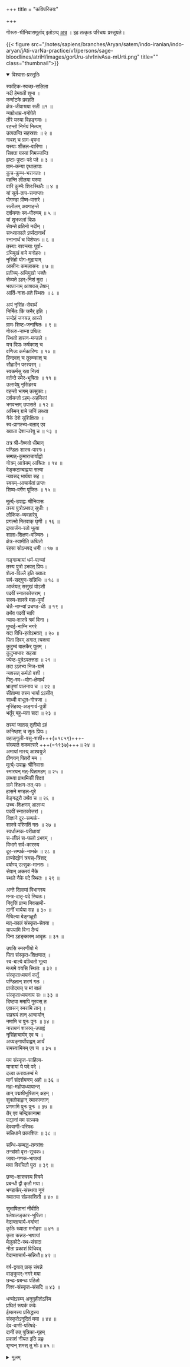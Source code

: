 +++
title = "कविपरिचयः"

+++

गॊरूरु-श्रीनिवासमूर्ताव् इतोऽप्य् [अत्र](/notes/sapiens/branches/Aryan/satem/indo-iranian/indo-aryan/jAti-varNa-practice/v1/persons/sage-bloodlines/atriH/) । इह तत्कृतः परिचयः प्रस्तूयते।  

{{< figure src="/notes/sapiens/branches/Aryan/satem/indo-iranian/indo-aryan/jAti-varNa-practice/v1/persons/sage-bloodlines/atriH/images/gorUru-shrInivAsa-mUrti.png" title="" class="thumbnail">}}


<details open><summary>विश्वास-प्रस्तुतिः</summary>

स्फटिक-स्वच्छ-सलिला  
नदी हेमवती शुभा ।  
कर्णाटके प्रवहति  
क्षेत्र-जीवाश्रया सती ॥१ ॥  
न्यग्रोधाम्र-वनोपेते  
तीरे यस्या विहङ्गमाः ।  
रटन्तो निर्भयं नित्यम्  
उत्पतन्ति सहस्रशः ॥ २ ॥  
गावश् च ग्राम-वृषभा  
यस्याः शीतल-वारिणा ।  
सिक्ता यस्यां निमज्जन्ति  
हृष्टाः पुष्टाः पदे पदे ॥ ३ ॥  
ग्राम-कन्या वृथालापाः  
कुच-कुम्भ-भरानताः ।  
वहन्ति लीलया यस्या  
वारि कुम्भैः शिरःस्थितैः ॥ ४ ॥  
यां सूर्य-ताप-सन्तप्ताः  
पोगण्डा ग्रीष्म-वासरे ।  
सलीलम् अवगाहन्ते  
दर्शयन्तः स्व-पौरुषम् ॥ ५ ॥  
यां शुभजलां विप्राः  
सेवन्ते  व्रतिनो नदीम् ।  
सन्ध्याकाले ऽर्घ्यदानार्थं  
स्नानार्थं च विशेषतः ॥ ६ ॥  
तस्याः स्रवन्त्याः पूर्वा-  
ऽभिमुखं वामे मनोहरः ।  
नृसिंहो योग-मुद्रायाम्  
आसीनः कमलासनः ॥ ७ ॥  
प्रतीच्य्-अभिमुखो भक्तैः  
सेव्यते ऽहर्-निशं मुदा ।  
भक्तानाम् आश्रयस् तेषाम्  
आर्ति-नाश-व्रते स्थितः ॥ ८ ॥  

अयं नृसिंह-सेवार्थं  
निर्मितः किं जनैर् इति ।  
सन्देहं जनयन्न् आस्ते  
ग्रामः शिष्ट-जनाश्रितः ॥ ९ ॥  
गोरूरु-नाम्ना प्रथितः  
स्थितो हासन-मण्डले ।  
यत्र विप्राः कर्षकाश् च  
वणिजः कर्मकारिणः ॥ १० ॥  
हिन्दवश् च तुरुष्काश् च  
सौहार्देन परस्परम् ।  
स्वकर्मसु रता नित्यं  
वर्तन्ते स्मेर-भूषिताः ॥ ११ ॥  
उत्सवेषु नृसिंहस्य  
वहन्तो भागम् उत्सुकाः।  
दर्शयन्तो ऽहम्-अहमिकां  
भगवन्तम् उपासते ॥ १२ ॥  
अस्मिन् ग्रामे जनिं लब्ध्वा  
नैके देशे सुशिक्षिताः ।  
स्व-प्रागल्भ्य-बलाद् एव  
ख्याता देशान्तरेषु च ॥ १३ ॥  

तत्र श्री-वैष्णवो धीमान्  
पण्डितः शास्त्र-पारगः।  
सम्पत्-कुमाराचार्याह्वो  
गोत्रम् आत्रेयम् आश्रितः ॥ १४ ॥  
वेङ्कटाम्बाह्वया सत्या  
न्यवसद् भार्यया सह ।  
स्वयम्-आचार्यतां प्राप्तः  
शिष्य-वर्गेण पूजितः ॥ १५ ॥  

मूर्त्य्-उपाह्वः श्रीनिवासः  
तस्य पुत्रोऽभवत् सुधीः ।  
लौकिक-व्यवहारेषु  
प्रगल्भो मितवाक् घृणी ॥ १६ ॥  
द्रव्यार्जन-रतो भूत्वा  
शाला-शिक्षण-वञ्चितः ।  
क्षेत्र-स्वामीति कथितो  
रंहसा सोऽभवद् धनी ॥ १७ ॥  

गङ्गाम्बायां धर्म-पत्न्यां  
तस्य पुत्रो ऽभवत् प्रियः।  
शेल्व-पिल्लै इति ख्यातः  
सर्व-सद्गुण-सन्निधिः ॥ १८ ॥  
आर्जयत् ससुखं योऽसौ  
पदवीं स्नातकोत्तराम् ।  
सस्य-शास्त्रे महा-पुर्यां  
चेन्नै-नाम्न्यां प्रचण्ड-धीः ॥ १९ ॥  
तथैव पदवीं चापि  
न्याय-शास्त्रे श्रमं विना ।  
मुम्बई-नाम्नि नगरे  
यदा विधि-हतोऽभवत् ॥ २० ॥  
पिता दिवम् अगात् त्यक्त्वा  
कुटुम्बं बालकैर् युतम् ।  
कुटुम्बभारः सहसा  
ज्येष्ठ-पुत्रेऽपतत्तदा ॥ २१ ॥  
तदा ऽऽरभ्य निज-ग्रामे  
न्यवसत् कर्मठो वशी ।  
पितृ-स्व--योग-क्षेमार्थं  
भ्रातॄणां पालनाय च ॥ २२ ॥  
सीताम्बा तस्य भार्या ऽऽसीत्  
साध्वी वाधूल-गोत्रजा ।  
नृसिंहय्य्-अङ्गार्य-पुत्री  
भर्तुर् बहु-मता सदा ॥ २३ ॥  

तस्यां जातस् तृतीयो ऽहं  
कनिष्ठश् च सुतः प्रियः।  
ग्रहाङ्गुली-वसु-शशी+++(=१८५९)+++-  
संख्याते शकवत्सरे +++(=१९३७)+++॥ २४ ॥  
अमायां मास्य् आश्वयुजे  
प्रीणयन् पितरौ मम ।  
मूर्त्य्-उपाह्वः श्रीनिवासः  
स्मारयन् मत्-पितामहम् ॥ २५ ॥  
लब्ध्वा प्राथमिकीं शिक्षां  
ग्रामे शिक्षण-तत्-परः ।  
हासने मण्डल-पुरे  
बेङ्गळूरौ तथैव च ॥ २६ ॥  
उच्च-शिक्षणम् आलभ्य  
पदवीं स्नातकोत्तरां ।  
विज्ञाने दूर-सम्पर्क-  
शास्त्रे परिणतिं गतः ॥ २७ ॥  
स्पर्धात्मक-परीक्षायां  
स-लीलं स-फलो ऽभवम् ।  
विभागे सर्व-कारस्य  
दूर-सम्पर्क-नामके ॥ २८ ॥  
प्राप्योद्योगं त्रयस्-त्रिंशद्  
वर्षाण्य् उत्सुक-मानसः ।  
सेवाम् अकरवं नैके  
स्थले नैके पदे स्थितः ॥ २९ ॥  

अन्ते दिल्ल्यां विभागस्य  
मन्त्र-दातृ-पदे स्थितः।  
निवृत्तिं प्राप्य निवसामी-  
दानीं भार्यया सह ॥ ३० ॥  
मैथिल्या बेङ्गळूरौ  
मत्-कालं संस्कृत-सेवया ।  
यापयामि विना दैन्यं  
विना ऽहङ्कारम् आदृतः ॥ ३१ ॥  

उषसि स्मरणीयो मे  
पिता संस्कृत-शिक्षणात् ।  
स्व-बाल्ये वञ्चितो भूत्वा  
मध्यमे वयसि स्थितः ॥ ३२ ॥  
संस्कृताध्ययनं कर्तुं  
पण्डितान् शरणं गतः ।  
प्राचोदयच् च मां बालं  
संस्कृताध्ययनाय सः ॥ ३३ ॥  
दिष्ट्या ममापि गुरवस् त  
एवासन् स्मरामि तान् ।  
सप्रश्रयं तान् आचार्यान्  
नमामि च पुनः पुनः ॥ ३४ ॥  
नारायणं शास्त्र्य्-उपाह्वं  
नृसिंहाचार्यम् एव च ।  
अय्यङ्गार्योपाह्वम् आर्यं  
रामस्वामिनम् एव च ॥ ३५ ॥  

मम संस्कृत-साहित्य-  
यात्रायां ये पदे पदे ।  
दत्त्वा करावलम्बं मे  
मार्गं संदर्शयन्त्य् अहो ॥ ३६ ॥  
महा-महोपाध्यायान्स्  
तान् पद्मश्रीभूषितान् अहम् ।  
शुक्लोपाह्वान् रमाकान्तान्  
प्रणमामि पुनः पुनः ॥ ३७ ॥  
तैर् एव चन्द्रिकानामा  
पद्यानां मम सञ्चयः  
देववाणी-परिषदः  
सन्निधाने  प्रकाशितः ॥ ३८ ॥  

सन्धि-सम्बद्ध-तन्त्रांशः  
तन्त्रांशो वृत्त-सूचकः।  
जावा-गणक-भाषायां  
मया विरचितौ पुरा ॥ ३९ ॥  

छन्दः-शास्त्रस्य विषये  
प्रबन्धौ द्वौ कृतौ मया।  
भण्डार्कर्-संस्थया नूनं  
ख्यातया संप्रकाशितौ ॥ ४० ॥  

सुभाषितानां नीवीति  
श्लेषालङ्कार-भूषिता।  
वेदान्ताचार्य-वर्याणां  
कृतिः ख्याता मनोहरा ॥ ४१ ॥  
कृता कन्नड-भाषायां  
मेलुकोटे-स्थ-संसदा  
नीता प्रकाशं विधिवद्  
वेदान्ताचार्य-सन्निधौ॥ ४२ ॥  

वर्ष-द्वयात् प्राक् संपन्ने  
वाङ्कुवर्-नगरे मया  
छन्दः-प्रबन्धः पठितो  
विश्व-संस्कृत-संसदि ॥ ४३ ॥  

धन्योऽस्म्य् अनुगृहीतोऽस्मि  
प्रथितं रूपकं कवेः  
ईब्सनस्य प्रसिद्धस्य  
संस्कृतेऽनूदितं मया ॥ ४४ ॥  
देव-वाणी-परिषदे-  
दानीं तत् पुत्रिका-गृहम्  
प्रकाशं नीयत इति प्रह्वः  
शृण्वन् शमस् तु भोः॥ ४५ ॥
</details>

<details><summary>मूलम्</summary>

स्फटिकस्वच्छसलिला नदी हेमवती शुभा ।  
कर्णाटके प्रवहति क्षेत्राजीवाश्रया सती ॥१ ॥  
न्यग्रोधाम्रवणोपेते तीरे यस्या विहङ्गमाः ।  
रटन्तो निर्भयं नित्यमुत्पतन्ति सहस्रशः ॥ २ ॥  
गावश्च ग्रामवृषभा यस्याः शीतलवारिणा ।  
सिक्ता यस्यां निमज्जन्ति हृष्टाः पुष्टाः पदे पदे ॥ ३ ॥  
ग्रामकन्या वृथालापाः कुचकुम्भभरानताः ।  
वहन्ति लीलया यस्या वारि कुम्भैः शिरःस्थितैः ॥ ४ ॥  
यां सूर्यतापसन्तप्ताः पोगण्डा ग्रीष्मवासरे ।  
सलीलमवगाहन्ते दर्शयन्तः स्वपौरुषम् ॥ ५ ॥  
यां शुभजलां विप्राः सेवन्ते  व्रतिनो नदीम् ।  
सन्ध्याकालेऽर्घ्यदानार्थं स्नानार्थं च विशेषतः ॥ ६ ॥  
तस्याः स्रवन्त्याः पूर्वाभिमुखं वामे मनोहरः ।  
नृसिंहो योगमुद्रायामासीनः कमलासनः ॥ ७ ॥  
प्रतीच्यभिमुखः भक्तैः सेव्यतेऽहर्निशं मुदा ।  
भक्तानामाश्रयस्तेषामार्तिनाशव्रते स्थितः ॥ ८ ॥  
अयं नृसिंहसेवार्थं निर्मितः किं जनैरिति ।  
सन्देहं जनयन्नास्ते ग्रामः शिष्टजनाश्रितः ॥ ९ ॥  
गोरूरुनाम्ना प्रथितः स्थितो हासनमण्डले ।  
यत्र विप्राः कर्षकाश्च वणिजः कर्मकारिणः ॥ १० ॥  
हिन्दवश्च तुरुष्काश्च सौहार्देन परस्परम् ।  
स्वकर्मसु रता नित्यं वर्तन्ते स्मेरभूषिताः ॥ ११ ॥  
उत्सवेषु नृसिंहस्य वहन्तो भागमुत्सुकाः।  
दर्शयन्तोऽहमहमिकां भगवन्तमुपासते ॥ १२ ॥  
अस्मिन् ग्रामे जनिं लब्ध्वा नैके देशे सुशिक्षिताः ।  
स्वप्रागल्भ्यबलादेव ख्याता देशान्तरेषु च ॥ १३ ॥  
तत्र श्रीवैष्णवो धीमान् पण्डितः शास्त्रपारगः।  
सम्पत्कुमाराचार्याह्वो गोत्रमात्रेयमाश्रितः ॥ १४ ॥  
वेङ्कटाम्बाह्वया सत्या न्यवसद्भार्यया सह ।  
स्वयमाचार्यतां प्राप्तः शिष्यवर्गेण पूजितः ॥ १५ ॥  
मूर्त्युपाह्वः श्रीनिवासः तस्य पुत्रोऽभवत् सुधीः ।  
लौकिकव्यवहारेषु प्रगल्भो मितवाक् घृणी ॥ १६ ॥  
द्रव्यार्जनरतो भूत्वा शालाशिक्षणवञ्चितः ।  
क्षेत्रस्वामीति कथितो रंहसा सोऽभवद्धनी ॥ १७ ॥  
गङ्गाम्बायां धर्मपत्न्यां तस्य पुत्रोऽभवत्प्रियः।  
शेल्वपिल्लै इति ख्यातः सर्वसद्गुणसन्निधिः ॥ १८ ॥  
आर्जयत्ससुखं योऽसौ पदवीं स्नातकोत्तराम् ।  
सस्यशास्त्रे महापुर्यां चेन्नैनाम्न्यां प्रचण्डधीः ॥ १९ ॥  
तथैव पदवीं चापि न्यायशास्त्रे श्रमं विना ।  
मुम्बईनाम्नि नगरे यदा विधिहतोऽभवत् ॥ २० ॥  
पिता दिवमगात् त्यक्त्वा कुटुम्बं बालकैर्युतम् ।  
कुटुम्बभारः सहसा ज्येष्ठपुत्रेऽपतत्तदा ॥ २१ ॥  
तदारभ्य निजग्रामे न्यवसत् कर्मठो वशी ।  
पितृस्वयोगक्षेमार्थं भ्रातॄणां पालनाय च ॥ २२ ॥  
सीताम्बा तस्य भार्यासीत् साध्वी वाधूलगोत्रजा ।  
नृसिंहय्यङ्गार्यपुत्री भर्तुर्बहुमता सदा ॥ २३ ॥  
तस्यां जातस्तृतीयोऽहं कनिष्ठश्च सुतः प्रियः।  
ग्रहाङ्गुलीवसुशशीसंख्याते शकवत्सरे ॥ २४ ॥  
अमायां मास्याश्वयुजे प्रीणयन् पितरौ मम ।  
मूर्त्युपाह्वः श्रीनिवासः स्मारयन् मत्पितामहम् ॥ २५ ॥  
लब्ध्वा प्राथमिकीं शिक्षां ग्रामे शिक्षणतत्परः ।  
हासने मण्डलपुरे बेङ्गळूरौ तथैव च ॥ २६ ॥  
उच्चशिक्षणमालभ्य पदवीं स्नातकोत्तरां ।  
विज्ञाने दूरसम्पर्कशास्त्रे परिणतिं गतः ॥ २७ ॥  
स्पर्धात्मकपरीक्षायां सलीलं सफलो ऽभवम् ।  
विभागे सर्वकारस्य दूरसम्पर्कनामके ॥ २८ ॥  
प्राप्योद्योगं त्रयस्त्रिंशद् वर्षाण्युत्सुकमानसः ।  
सेवामकरवं नैके स्थले नैके पदे स्थितः ॥ २९ ॥  
अन्ते दिल्ल्यां विभागस्य मन्त्रदातृपदे स्थितः।  
निवृत्तिं प्राप्य निवसामीदानीं भार्यया सह ॥ ३० ॥  
मैथिल्या बेङ्गळूरौ मत्कालं संस्कृतसेवया ।  
यापयामि विना दैन्यं विनाहङ्कारमादृतः ॥ ३१ ॥  
उषसि स्मरणीयो मे पिता संस्कृतशिक्षणात् ।  
स्वबाल्ये वञ्चितो भूत्वा मध्यमे वयसि स्थितः ॥ ३२ ॥  
संस्कृताध्ययनं कर्तुं पण्डितान् शरणं गतः ।  
प्राचोदयच्च मां बालं संस्कृताध्ययनाय सः ॥ ३३ ॥  
दिष्ट्या ममापि गुरवस्त एवासन् स्मरामि तान् ।  
सप्रश्रयं तानाचार्यान्नमामि च पुनः पुनः ॥ ३४ ॥  
नारायणं शास्त्र्युपाह्वं नृसिंहाचार्यमेव च ।  
अय्यङ्गार्योपाह्वमार्यं रामस्वामिनमेव च ॥ ३५ ॥  
मम संस्कृतसाहित्ययात्रायां ये पदे पदे ।  
दत्त्वा करावलम्बं मे मार्गं संदर्शयन्त्यहो ॥ ३६ ॥  
महामहोपाध्यायान्स्तान् पद्मश्रीभूषितानहम् ।  
शुक्लोपाह्वान् रमाकान्तान् प्रणमामि पुनः पुनः ॥ ३७ ॥  
तैरेव चन्द्रिकानामा पद्यानां मम सञ्चयः  
देववाणीपरिषदः सन्निधाने  प्रकाशितः ॥ ३८ ॥  
सन्धिसम्बद्धतन्त्रांशः तन्त्रांशो वृत्तसूचकः।  
जावागणकभाषायां मया विरचितौ पुरा ॥ ३९ ॥  
छन्दःशास्त्रस्य विषये प्रबन्धौ द्वौ कृतौ मया।  
भण्डार्कर् संस्थया नूनं ख्यातया संप्रकाशितौ ॥ ४० ॥  
सुभाषितानां नीवीति श्लेषालङ्कारभूषिता।  
वेदान्ताचार्यवर्याणां कृतिः ख्याता मनोहरा ॥ ४१ ॥  
कृता कन्नडभाषायां मेलुकोटेस्थसंसदा  
नीता प्रकाशं विधिवत्वेदान्ताचार्यसन्निधौ॥ ४२ ॥  
वर्षद्वयात्प्राक् संपन्ने वाङ्कुवर्नगरे मया  
छन्दःप्रबन्धः पठितो विश्वसंस्कृतसंसदि ॥ ४३ ॥  
धन्योऽस्म्यनुगृहीतोऽस्मि प्रथितं रूपकं कवेः  
ईब्सनस्य प्रसिद्धस्य संस्कृतेऽनूदितं मया ॥ ४४ ॥  
देववाणीपरिषदेदानीं तत् पुत्रिकागृहम्  
प्रकाशं नीयत इति प्रह्वः शृण्वन् शमस्तु भोः॥ ४५ ॥

</details>
